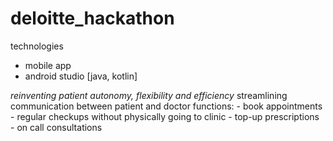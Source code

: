 # deloitte_hackathon

technologies
 - mobile app 
 - android studio [java, kotlin]

_reinventing patient autonomy, flexibility and efficiency_ 
streamlining communication between patient and doctor
  functions:
    - book appointments
    - regular checkups without physically going to clinic
    - top-up prescriptions
    - on call consultations
